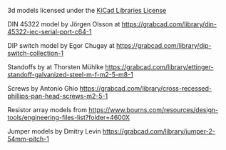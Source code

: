 3d models licensed under the [KiCad Libraries License](https://www.kicad.org/libraries/license/)

DIN 45322 model by Jörgen Olsson at https://grabcad.com/library/din-45322-iec-serial-port-c64-1

DIP switch model by Egor Chugay at https://grabcad.com/library/dip-switch-collection-1

Standoffs by at Thorsten Mühlke https://grabcad.com/library/ettinger-standoff-galvanized-steel-m-f-m2-5-m8-1

Screws by 
Antonio Ghio https://grabcad.com/library/cross-recessed-phillips-pan-head-screws-m2-5-1

Resistor array models from https://www.bourns.com/resources/design-tools/engineering-files-list?folder=4600X

Jumper models by 
Dmitry Levin https://grabcad.com/library/jumper-2-54mm-pitch-1